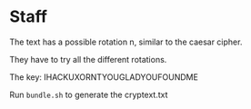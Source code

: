 # Staff


The text has a possible rotation n, similar to the caesar cipher.

They have to try all the different rotations.

The key: IHACKUXORNTYOUGLADYOUFOUNDME

Run `bundle.sh` to generate the cryptext.txt
